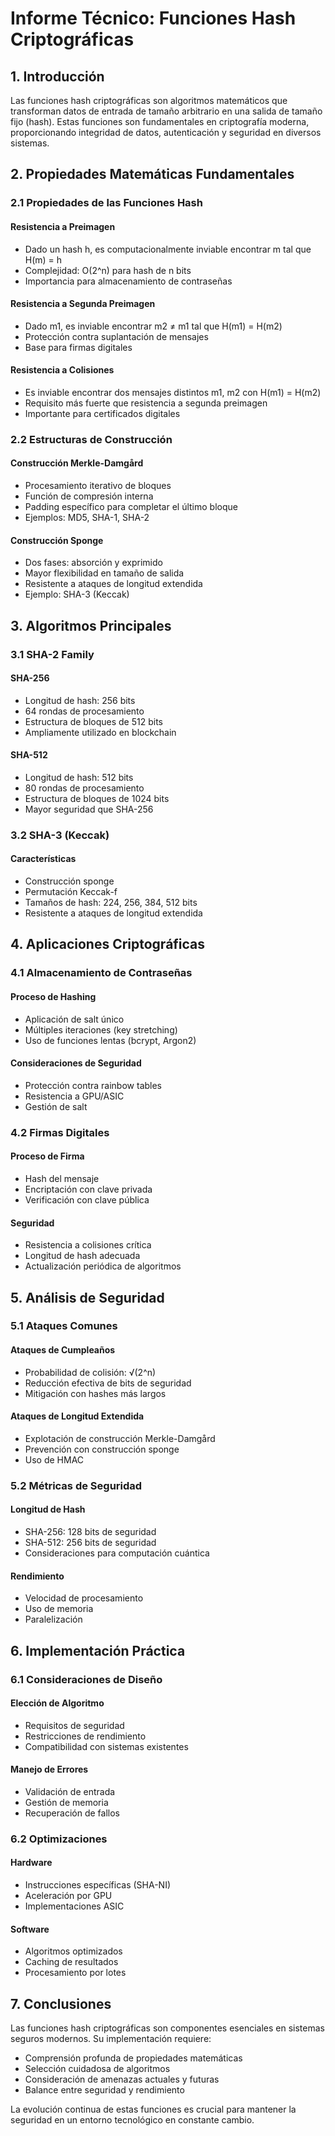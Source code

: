 # Informe Técnico: Funciones Hash Criptográficas

## 1. Introducción

Las funciones hash criptográficas son algoritmos matemáticos que transforman datos de entrada de tamaño arbitrario en una salida de tamaño fijo (hash). Estas funciones son fundamentales en criptografía moderna, proporcionando integridad de datos, autenticación y seguridad en diversos sistemas.

## 2. Propiedades Matemáticas Fundamentales

### 2.1 Propiedades de las Funciones Hash

#### Resistencia a Preimagen
- Dado un hash h, es computacionalmente inviable encontrar m tal que H(m) = h
- Complejidad: O(2^n) para hash de n bits
- Importancia para almacenamiento de contraseñas

#### Resistencia a Segunda Preimagen
- Dado m1, es inviable encontrar m2 ≠ m1 tal que H(m1) = H(m2)
- Protección contra suplantación de mensajes
- Base para firmas digitales

#### Resistencia a Colisiones
- Es inviable encontrar dos mensajes distintos m1, m2 con H(m1) = H(m2)
- Requisito más fuerte que resistencia a segunda preimagen
- Importante para certificados digitales

### 2.2 Estructuras de Construcción

#### Construcción Merkle-Damgård
- Procesamiento iterativo de bloques
- Función de compresión interna
- Padding específico para completar el último bloque
- Ejemplos: MD5, SHA-1, SHA-2

#### Construcción Sponge
- Dos fases: absorción y exprimido
- Mayor flexibilidad en tamaño de salida
- Resistente a ataques de longitud extendida
- Ejemplo: SHA-3 (Keccak)

## 3. Algoritmos Principales

### 3.1 SHA-2 Family

#### SHA-256
- Longitud de hash: 256 bits
- 64 rondas de procesamiento
- Estructura de bloques de 512 bits
- Ampliamente utilizado en blockchain

#### SHA-512
- Longitud de hash: 512 bits
- 80 rondas de procesamiento
- Estructura de bloques de 1024 bits
- Mayor seguridad que SHA-256

### 3.2 SHA-3 (Keccak)

#### Características
- Construcción sponge
- Permutación Keccak-f
- Tamaños de hash: 224, 256, 384, 512 bits
- Resistente a ataques de longitud extendida

## 4. Aplicaciones Criptográficas

### 4.1 Almacenamiento de Contraseñas

#### Proceso de Hashing
- Aplicación de salt único
- Múltiples iteraciones (key stretching)
- Uso de funciones lentas (bcrypt, Argon2)

#### Consideraciones de Seguridad
- Protección contra rainbow tables
- Resistencia a GPU/ASIC
- Gestión de salt

### 4.2 Firmas Digitales

#### Proceso de Firma
- Hash del mensaje
- Encriptación con clave privada
- Verificación con clave pública

#### Seguridad
- Resistencia a colisiones crítica
- Longitud de hash adecuada
- Actualización periódica de algoritmos

## 5. Análisis de Seguridad

### 5.1 Ataques Comunes

#### Ataques de Cumpleaños
- Probabilidad de colisión: √(2^n)
- Reducción efectiva de bits de seguridad
- Mitigación con hashes más largos

#### Ataques de Longitud Extendida
- Explotación de construcción Merkle-Damgård
- Prevención con construcción sponge
- Uso de HMAC

### 5.2 Métricas de Seguridad

#### Longitud de Hash
- SHA-256: 128 bits de seguridad
- SHA-512: 256 bits de seguridad
- Consideraciones para computación cuántica

#### Rendimiento
- Velocidad de procesamiento
- Uso de memoria
- Paralelización

## 6. Implementación Práctica

### 6.1 Consideraciones de Diseño

#### Elección de Algoritmo
- Requisitos de seguridad
- Restricciones de rendimiento
- Compatibilidad con sistemas existentes

#### Manejo de Errores
- Validación de entrada
- Gestión de memoria
- Recuperación de fallos

### 6.2 Optimizaciones

#### Hardware
- Instrucciones específicas (SHA-NI)
- Aceleración por GPU
- Implementaciones ASIC

#### Software
- Algoritmos optimizados
- Caching de resultados
- Procesamiento por lotes

## 7. Conclusiones

Las funciones hash criptográficas son componentes esenciales en sistemas seguros modernos. Su implementación requiere:

- Comprensión profunda de propiedades matemáticas
- Selección cuidadosa de algoritmos
- Consideración de amenazas actuales y futuras
- Balance entre seguridad y rendimiento

La evolución continua de estas funciones es crucial para mantener la seguridad en un entorno tecnológico en constante cambio. 